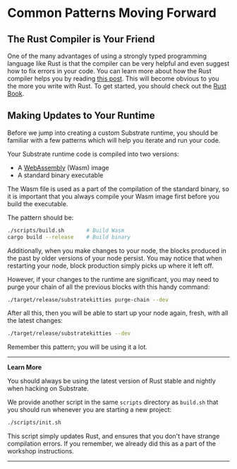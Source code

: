 Common Patterns Moving Forward
===

## The Rust Compiler is Your Friend

One of the many advantages of using a strongly typed programming language like Rust is that the compiler can be very helpful and even suggest how to fix errors in your code. You can learn more about how the Rust compiler helps you by reading [this post](https://jvns.ca/blog/2018/01/13/rust-in-2018--way-easier-to-use/). This will become obvious to you the more you write with Rust. To get started, you should check out the [Rust Book](https://doc.rust-lang.org/book/).

## Making Updates to Your Runtime

Before we jump into creating a custom Substrate runtime, you should be familiar with a few patterns which will help you iterate and run your code.

Your Substrate runtime code is compiled into two versions:

 - A [WebAssembly](https://webassembly.org/) (Wasm) image
 - A standard binary executable

The Wasm file is used as a part of the compilation of the standard binary, so it is important that you always compile your Wasm image first before you build the executable.

The pattern should be:

```bash
./scripts/build.sh       # Build Wasm
cargo build --release    # Build binary
```

Additionally, when you make changes to your node, the blocks produced in the past by older versions of your node persist. You may notice that when restarting your node, block production simply picks up where it left off.

However, if your changes to the runtime are significant, you may need to purge your chain of all the previous blocks with this handy command:

```bash
./target/release/substratekitties purge-chain --dev
```

After all this, then you will be able to start up your node again, fresh, with all the latest changes:

```bash
./target/release/substratekitties --dev
```

Remember this pattern; you will be using it a lot.

---

**Learn More**

You should always be using the latest version of Rust stable and nightly when hacking on Substrate.

We provide another script in the same `scripts` directory as `build.sh` that you should run whenever you are starting a new project:

```bash
./scripts/init.sh
```

This script simply updates Rust, and ensures that you don't have strange compilation errors. If you remember, we already did this as a part of the workshop instructions.

---
